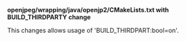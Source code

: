 **openjpeg/wrapping/java/openjp2/CMakeLists.txt with BUILD_THIRDPARTY change**

This changes allows usage of 'BUILD_THIRDPART:bool=on'.

